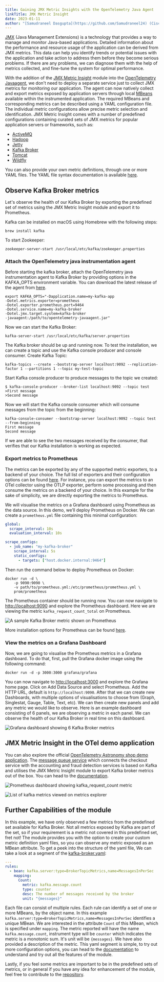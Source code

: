 ```yaml
---
title: Gaining JMX Metric Insights with the OpenTelemetry Java Agent
linkTitle: JMX Metric Insight
date: 2023-01-11
author: "[Samudraneel Dasgupta](https://github.com/Samudraneel24) (Cisco)"
---
```


[JMX](https://www.oracle.com/technical-resources/articles/javase/jmx.html) (Java
Management Extensions) is a technology that provides a way to manage and monitor
Java-based applications. Detailed information about the performance and resource
usage of the application can be derived from JMX metrics. This data can help you
identify trends or potential issues with the application and take action to
address them before they become serious problems. If there are any problems, we
can diagnose them with the help of metrics collected, and fine-tune the system
for optimal performance.

With the addition of the
[JMX Metric Insight](https://github.com/open-telemetry/opentelemetry-java-instrumentation/tree/main/instrumentation/jmx-metrics)
module into the
[OpenTelemetry Javaagent](https://github.com/open-telemetry/opentelemetry-java-instrumentation),
we don't need to deploy a separate service just to collect JMX metrics for
monitoring our application. The agent can now natively collect and export
metrics exposed by application servers through local
[MBeans](https://docs.oracle.com/javase/tutorial/jmx/mbeans/index.html)
available within the instrumented application. The required MBeans and
corresponding metrics can be described using a YAML configuration file. The
individual metric configurations allow precise metric selection and
identification. JMX Metric Insight comes with a number of predefined
configurations containing curated sets of JMX metrics for popular application
servers or frameworks, such as:

- [ActiveMQ](https://github.com/open-telemetry/opentelemetry-java-instrumentation/blob/main/instrumentation/jmx-metrics/javaagent/activemq.md)
- [Hadoop](https://github.com/open-telemetry/opentelemetry-java-instrumentation/blob/main/instrumentation/jmx-metrics/javaagent/hadoop.md)
- [Jetty](https://github.com/open-telemetry/opentelemetry-java-instrumentation/blob/main/instrumentation/jmx-metrics/javaagent/jetty.md)
- [Kafka Broker](https://github.com/open-telemetry/opentelemetry-java-instrumentation/blob/main/instrumentation/jmx-metrics/javaagent/kafka-broker.md)
- [Tomcat](https://github.com/open-telemetry/opentelemetry-java-instrumentation/blob/main/instrumentation/jmx-metrics/javaagent/tomcat.md)
- [Wildfly](https://github.com/open-telemetry/opentelemetry-java-instrumentation/blob/main/instrumentation/jmx-metrics/javaagent/wildfly.md)

You can also provide your own metric definitions, through one or more YAML
files. The YAML file syntax documentation is available
[here](https://github.com/open-telemetry/opentelemetry-java-instrumentation/tree/main/instrumentation/jmx-metrics/javaagent#configuration-files).

## Observe Kafka Broker metrics

Let's observe the health of our Kafka Broker by exporting the predefined set of
metrics using the JMX Metric Insight module and export it to Prometheus.

Kafka can be installed on macOS using Homebrew with the following steps:

```shell
brew install kafka
```

To start Zookeeper:

```shell
zookeeper-server-start /usr/local/etc/kafka/zookeeper.properties
```

### Attach the OpenTelemetry java instrumentation agent

Before starting the kafka broker, attach the OpenTelemetry java instrumentation
agent to Kafka Broker by providing options in the KAFKA_OPTS environment
variable. You can download the latest release of the agent from
[here](https://github.com/open-telemetry/opentelemetry-java-instrumentation/releases).

```shell
export KAFKA_OPTS="-Dapplication.name=my-kafka-app
-Dotel.metrics.exporter=prometheus
-Dotel.exporter.prometheus.port=9464
-Dotel.service.name=my-kafka-broker
-Dotel.jmx.target.system=kafka-broker
-javaagent:/path/to/opentelemetry-javaagent.jar"
```

Now we can start the Kafka Broker:

```shell
kafka-server-start /usr/local/etc/kafka/server.properties
```

The Kafka broker should be up and running now. To test the installation, we can
create a topic and use the Kafka console producer and console consumer. Create
Kafka Topic:

```shell
kafka-topics --create --bootstrap-server localhost:9092 --replication-factor 1 --partitions 1 --topic my-test-topic
```

Start Kafka console producer to produce messages to the topic we created:

```console
$ kafka-console-producer --broker-list localhost:9092 --topic test
>First message
>Second message
```

Now we will start the Kafka console consumer which will consume messages from
the topic from the beginning:

```shell
kafka-console-consumer --bootstrap-server localhost:9092 --topic test --from-beginning
First message
Second message
```

If we are able to see the two messages received by the consumer, that verifies
that our Kafka installation is working as expected.

### Export metrics to Prometheus

The metrics can be exported by any of the supported metric exporters, to a
backend of your choice. The full list of exporters and their configuration
options can be found
[here](https://github.com/open-telemetry/opentelemetry-java/blob/main/sdk-extensions/autoconfigure/README.md#exporters).
For instance, you can export the metrics to an OTel collector using the OTLP
exporter, perform some processing and then consume the metrics on a backend of
your choice. In this example for the sake of simplicity, we are directly
exporting the metrics to Prometheus.

We will visualise the metrics on a Grafana dashboard using Prometheus as the
data source. In this demo, we’ll deploy Prometheus on Docker. We can create a
`prometheus.yml` file containing this minimal configuration:

```yaml
global:
  scrape_interval: 10s
  evaluation_interval: 10s

scrape_configs:
  - job_name: "my-kafka-broker"
    scrape_interval: 5s
    static_configs:
      - targets: ["host.docker.internal:9464"]
```

Then run the command below to deploy Prometheus on Docker:

```shell
docker run -d \
    -p 9090:9090 \
    -v path/to/prometheus.yml:/etc/prometheus/prometheus.yml \
    prom/prometheus
```

The Prometheus container should be running now. You can now navigate to
[http://localhost:9090](http://localhost:9090) and explore the Prometheus
dashboard. Here we are viewing the metric `kafka_request_count_total` on
Prometheus.

![A sample Kafka Broker metric shown on Prometheus](prometheus.png)

More installation options for Prometheus can be found
[here](https://prometheus.io/docs/prometheus/latest/installation/).

### View the metrics on a Grafana Dashboard

Now, we are going to visualise the Prometheus metrics in a Grafana dashboard. To
do that, first, pull the Grafana docker image using the following command:

```shell
docker run -d -p 3000:3000 grafana/grafana
```

You can now navigate to [http://localhost:3000](http://localhost:3000) and
explore the Grafana home page. Click on Add Data Source and select Prometheus.
Add the HTTP URL, default is `http://localhost:9090`. After that we can create
new Dashboards, with multiple options of visualisations to choose from (Graph,
Singlestat, Gauge, Table, Text, etc). We can then create new panels and add any
metric we would like to observe. Here is an example dashboard consisting of 6
panels, we are observing a metric in each panel. We can observe the health of
our Kafka Broker in real time on this dashboard.

![Grafana dashboard showing 6 Kafka Broker metrics](grafana.png)

## JMX Metric Insight in the OTel demo application

You can also explore the official
[OpenTelemetry Astronomy shop demo application](https://github.com/open-telemetry/opentelemetry-demo).
The
[message queue service](https://github.com/open-telemetry/opentelemetry-demo/tree/main/src/kafka)
which connects the checkout service with the accounting and fraud detection
services is based on Kafka and utilises the JMX Metric Insight module to export
Kafka broker metrics out of the box. You can head to the
[documentation](https://github.com/open-telemetry/opentelemetry-demo/blob/main/docs/services/kafka.md).

![Prometheus dashboard showing kafka_request_count metric](kafka-request-count-dashboard.png)

![List of kafka metrics viewed on metrics explorer](metrics-explorer.png)

## Further Capabilities of the module

In this example, we have only observed a few metrics from the predefined set
available for Kafka Broker. Not all metrics exposed by Kafka are part of the
set, so if your requirement is a metric not covered in this predefined set, fret
not! The module provides you with the option to create your custom metric
definition yaml files, so you can observe any metric exposed as an MBean
attribute. To get a peek into the structure of the yaml file, We can take a look
at a segment of the
[kafka-broker.yaml](https://github.com/open-telemetry/opentelemetry-java-instrumentation/blob/main/instrumentation/jmx-metrics/javaagent/src/main/resources/jmx/rules/kafka-broker.yaml):

```yaml
---
rules:
  - bean: kafka.server:type=BrokerTopicMetrics,name=MessagesInPerSec
    mapping:
      Count:
        metric: kafka.message.count
        type: counter
        desc: The number of messages received by the broker
        unit: "{messages}"
```

Each file can consist of multiple rules. Each rule can identify a set of one or
more MBeans, by the object name. In this example
`kafka.server:type=BrokerTopicMetrics,name=MessagesInPerSec` identifies a unique
MBean. We are interested in the attribute `Count` of this MBean, which is
specified under `mapping`. The metric reported will have the name
`kafka.message.count`, instrument type will be `counter` which indicates the
metric is a monotonic sum. It's unit will be `{messages}`. We have also provided
a description of the metric. This yaml segment is simple, to try out more
configuration options, you can head to the
[documentation](https://github.com/open-telemetry/opentelemetry-java-instrumentation/blob/main/instrumentation/jmx-metrics/javaagent/README.md)
to understand and try out all the features of the module.

Lastly, if you feel some metrics are important to be in the predefined sets of
metrics, or in general if you have any idea for enhancement of the module, feel
free to contribute to the
[repository](https://github.com/open-telemetry/opentelemetry-java-instrumentation).
